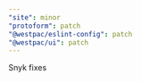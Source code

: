 ```yaml
---
"site": minor
"protoform": patch
"@westpac/eslint-config": patch
"@westpac/ui": patch
---
```


Snyk fixes

